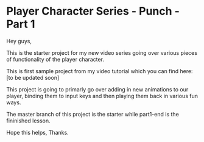# Player Character Series - Punch - Part 1 

Hey guys,

This is the starter project for my new video series going over various pieces of functionality of the player character.

This is first sample project from my video tutorial which you can find here: [to be updated soon]

This project is going to primarly go over adding in new animations to our player, binding them to input keys and then playing them back in various fun ways.

The master branch of this project is the starter while part1-end is the fininished lesson.

Hope this helps, Thanks.
